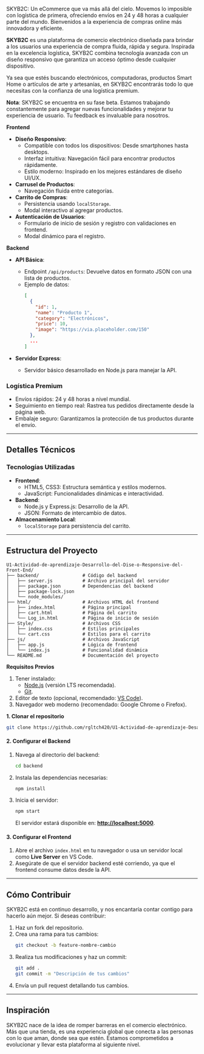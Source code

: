 
SKYB2C: Un eCommerce que va más allá del cielo. Movemos lo imposible con logística de primera, ofreciendo envíos en 24 y 48 horas a cualquier parte del mundo. Bienvenidos a la experiencia de compras online más innovadora y eficiente.

**SKYB2C** es una plataforma de comercio electrónico diseñada para brindar a los usuarios una experiencia de compra fluida, rápida y segura. Inspirada en la excelencia logística, SKYB2C combina tecnología avanzada con un diseño responsivo que garantiza un acceso óptimo desde cualquier dispositivo.

Ya sea que estés buscando electrónicos, computadoras, productos Smart Home o artículos de arte y artesanías, en SKYB2C encontrarás todo lo que necesitas con la confianza de una logística premium.

**Nota**: SKYB2C se encuentra en su fase beta. Estamos trabajando constantemente para agregar nuevas funcionalidades y mejorar tu experiencia de usuario. Tu feedback es invaluable para nosotros.

**Frontend**
- **Diseño Responsivo**:
  - Compatible con todos los dispositivos: Desde smartphones hasta desktops.
  - Interfaz intuitiva: Navegación fácil para encontrar productos rápidamente.
  - Estilo moderno: Inspirado en los mejores estándares de diseño UI/UX.
- **Carrusel de Productos**:
  - Navegación fluida entre categorías.
- **Carrito de Compras**:
  - Persistencia usando `localStorage`.
  - Modal interactivo al agregar productos.
- **Autenticación de Usuarios**:
  - Formulario de inicio de sesión y registro con validaciones en frontend.
  - Modal dinámico para el registro.

**Backend**
- **API Básica**:
  - Endpoint `/api/products`: Devuelve datos en formato JSON con una lista de productos.
  - Ejemplo de datos:
    ```json
    [
      {
        "id": 1,
        "name": "Producto 1",
        "category": "Electrónicos",
        "price": 10,
        "image": "https://via.placeholder.com/150"
      },
      ...
    ]
    ```

- **Servidor Express**:
  - Servidor básico desarrollado en Node.js para manejar la API.

### **Logística Premium**
- Envíos rápidos: 24 y 48 horas a nivel mundial.
- Seguimiento en tiempo real: Rastrea tus pedidos directamente desde la página web.
- Embalaje seguro: Garantizamos la protección de tus productos durante el envío.

---

## **Detalles Técnicos**

### **Tecnologías Utilizadas**
- **Frontend**:
  - HTML5, CSS3: Estructura semántica y estilos modernos.
  - JavaScript: Funcionalidades dinámicas e interactividad.
- **Backend**:
  - Node.js y Express.js: Desarrollo de la API.
  - JSON: Formato de intercambio de datos.
- **Almacenamiento Local**:
  - `localStorage` para persistencia del carrito.

---

## **Estructura del Proyecto**

```plaintext
U1-Actividad-de-aprendizaje-Desarrollo-del-Dise-o-Responsive-del-Front-End/
├── backend/                # Código del backend
│   ├── server.js           # Archivo principal del servidor
│   ├── package.json        # Dependencias del backend
│   ├── package-lock.json
│   └── node_modules/
├── html/                   # Archivos HTML del frontend
│   ├── index.html          # Página principal
│   ├── cart.html           # Página del carrito
│   └── Log_in.html         # Página de inicio de sesión
├── Style/                  # Archivos CSS
│   ├── index.css           # Estilos principales
│   └── cart.css            # Estilos para el carrito
├── js/                     # Archivos JavaScript
│   ├── app.js              # Lógica de frontend
│   └── index.js            # Funcionalidad dinámica
└── README.md               # Documentación del proyecto
```
 **Requisitos Previos**
1. Tener instalado:
   - [Node.js](https://nodejs.org/) (versión LTS recomendada).
   - [Git](https://git-scm.com/).
2. Editor de texto (opcional, recomendado: [VS Code](https://code.visualstudio.com/)).
3. Navegador web moderno (recomendado: Google Chrome o Firefox).

**1. Clonar el repositorio**
```bash
git clone https://github.com/rgltch420/U1-Actividad-de-aprendizaje-Desarrollo-del-Dise-o-Responsive-del-Front-End.git
```

#### **2. Configurar el Backend**
1. Navega al directorio del backend:
   ```bash
   cd backend
   ```
2. Instala las dependencias necesarias:
   ```bash
   npm install
   ```
3. Inicia el servidor:
   ```bash
   npm start
   ```
   El servidor estará disponible en: **[http://localhost:5000](http://localhost:5000)**.

#### **3. Configurar el Frontend**
1. Abre el archivo `index.html` en tu navegador o usa un servidor local como **Live Server** en VS Code.
2. Asegúrate de que el servidor backend esté corriendo, ya que el frontend consume datos desde la API.

---

## **Cómo Contribuir**
SKYB2C está en continuo desarrollo, y nos encantaría contar contigo para hacerlo aún mejor. Si deseas contribuir:
1. Haz un fork del repositorio.
2. Crea una rama para tus cambios:
   ```bash
   git checkout -b feature-nombre-cambio
   ```
3. Realiza tus modificaciones y haz un commit:
   ```bash
   git add .
   git commit -m "Descripción de tus cambios"
   ```
4. Envía un pull request detallando tus cambios.

---

## **Inspiración**
SKYB2C nace de la idea de romper barreras en el comercio electrónico. Más que una tienda, es una experiencia global que conecta a las personas con lo que aman, donde sea que estén. Estamos comprometidos a evolucionar y llevar esta plataforma al siguiente nivel.

